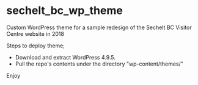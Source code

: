 # sechelt_bc_wp_theme
Custom WordPress theme for a sample redesign of the Sechelt BC Visitor Centre website in 2018

Steps to deploy theme;

 - Download and extract WordPress 4.9.5.
 - Pull the repo's contents under the directory "wp-content/themes/"

Enjoy


